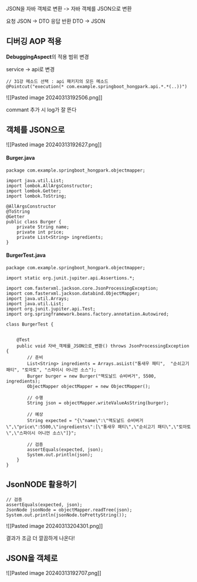 

JSON을 자바 객체로 변환 -> 자바 객체를 JSON으로 변환

요청 JSON -> DTO
응답 반환 DTO -> JSON

## 디버깅 AOP 적용

**DebuggingAspect**의 적용 범위 변경

service -> api로 변경

```
// 31강 메소드 선택 : api 패키지의 모든 메소드  
@Pointcut("execution(* com.example.springboot_hongpark.api.*.*(..))")
```

![[Pasted image 20240313192506.png]]

commant 추가 시 log가 잘 뜬다


## 객체를 JSON으로
![[Pasted image 20240313192627.png]]

#### Burger.java
```
package com.example.springboot_hongpark.objectmapper;

import java.util.List;
import lombok.AllArgsConstructor;
import lombok.Getter;
import lombok.ToString;

@AllArgsConstructor
@ToString
@Getter
public class Burger {
    private String name;
    private int price;
    private List<String> ingredients;
}

```

#### BurgerTest.java
```
package com.example.springboot_hongpark.objectmapper;

import static org.junit.jupiter.api.Assertions.*;

import com.fasterxml.jackson.core.JsonProcessingException;
import com.fasterxml.jackson.databind.ObjectMapper;
import java.util.Arrays;
import java.util.List;
import org.junit.jupiter.api.Test;
import org.springframework.beans.factory.annotation.Autowired;

class BurgerTest {


    @Test
    public void 자바_객체를_JSON으로_변환() throws JsonProcessingException {
        // 준비
        List<String> ingredients = Arrays.asList("통새우 패티",  "순쇠고기 패티", "토마토", "스파이시 어니언 소스");
        Burger burger = new Burger("맥도날드 슈비버거", 5500, ingredients);
        ObjectMapper objectMapper = new ObjectMapper();

        // 수행
        String json = objectMapper.writeValueAsString(burger);

        // 예상
        String expected = "{\"name\":\"맥도날드 슈비버거\",\"price\":5500,\"ingredients\":[\"통새우 패티\",\"순쇠고기 패티\",\"토마토\",\"스파이시 어니언 소스\"]}";

        // 검증
        assertEquals(expected, json);
        System.out.println(json);
    }
}
```


## JsonNODE 활용하기

```
// 검증  
assertEquals(expected, json);  
JsonNode jsonNode = objectMapper.readTree(json);  
System.out.println(jsonNode.toPrettyString());
```

![[Pasted image 20240313204301.png]]

결과가 조금 더 깔끔하게 나온다!


## JSON을 객체로 
![[Pasted image 20240313192707.png]]
